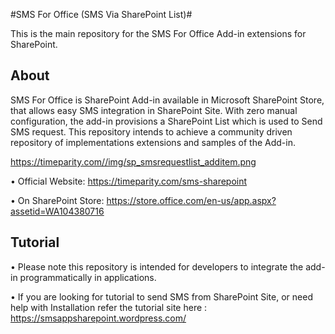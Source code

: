 #SMS For Office (SMS Via SharePoint List)#

This is the main repository for the SMS For Office Add-in extensions for SharePoint.


## About

SMS For Office is SharePoint Add-in available in Microsoft SharePoint Store, that allows easy SMS integration in SharePoint Site. With zero manual configuration, the add-in provisions a SharePoint List which is used to Send SMS request. This repository intends to achieve a community driven repository of implementations extensions and samples of the Add-in.

https://timeparity.com//img/sp_smsrequestlist_additem.png

•	Official Website: https://timeparity.com/sms-sharepoint 

•	On SharePoint Store: https://store.office.com/en-us/app.aspx?assetid=WA104380716 

## Tutorial

•	Please note this repository is intended for developers to integrate the add-in programmatically in applications. 

•	If you are looking for tutorial to send SMS from SharePoint Site, or need help with Installation refer the tutorial site here :    https://smsappsharepoint.wordpress.com/ 
